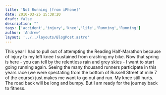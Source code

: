 ```yaml
---
title: 'Not Running [from iPhone]'
date: 2010-03-25 15:38:20
draft: false
description: ""
tags: ['accident','injury','knee','life','Running','Running']
author: 'Andrew'
layout: '../../layouts/BlogPost.astro'
---
```


This year I had to pull out of attempting the Reading Half-Marathon because of injury to my left knee I sustained from crashing my bike. Now that spring is here - you can tell by the relentless rain and grey skies - I want to start going running again. Seeing the many thousand runners participate in this years race (we were spectating from the bottom of Russell Street at mile 7 of the course) just makes me want to go out and run. My knee still hurts. The road back will be long and bumpy. But I am ready for the journey back to fitness.
